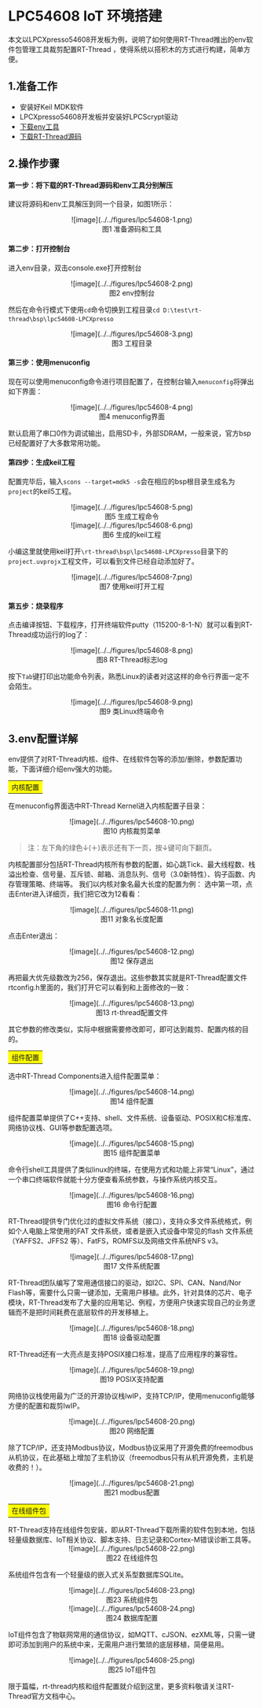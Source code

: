 # LPC54608 IoT 环境搭建  #

本文以LPCXpresso54608开发板为例，说明了如何使用RT-Thread推出的env软件包管理工具裁剪配置RT-Thread ，使得系统以搭积木的方式进行构建，简单方便。

## 1.准备工作

- 安装好Keil MDK软件
- LPCXpresso54608开发板并安装好LPCScrypt驱动
- [下载env工具](http://www.rt-thread.org/page/download.html)
- [下载RT-Thread源码](https://github.com/RT-Thread/rt-thread)

## 2.操作步骤


#### 第一步：将下载的RT-Thread源码和env工具分别解压

建议将源码和env工具解压到同一个目录，如图1所示：

<center> ![image](../../figures/lpc54608-1.png) </center >  
<center> 图1 准备源码和工具</center >

#### 第二步：打开控制台

进入env目录，双击console.exe打开控制台

<center> ![image](../../figures/lpc54608-2.png) </center >  
<center> 图2 env控制台</center >

然后在命令行模式下使用`cd`命令切换到工程目录`cd D:\test\rt-thread\bsp\lpc54608-LPCXpresso`

<center> ![image](../../figures/lpc54608-3.png) </center >  
<center> 图3 工程目录</center >

#### 第三步：使用menuconfig

现在可以使用menuconfig命令进行项目配置了，在控制台输入`menuconfig`将弹出如下界面：

<center> ![image](../../figures/lpc54608-4.png) </center >  
<center> 图4 menuconfig界面</center >

默认启用了串口0作为调试输出，启用SD卡，外部SDRAM，一般来说，官方bsp已经配置好了大多数常用功能。

#### 第四步：生成keil工程

配置完毕后，输入`scons --target=mdk5 -s`会在相应的bsp根目录生成名为`project`的keil5工程。

<center> ![image](../../figures/lpc54608-5.png) </center >  
<center> 图5 生成工程命令</center >

<center> ![image](../../figures/lpc54608-6.png) </center >  
<center> 图6 生成的keil工程</center >

小编这里就使用keil打开`\rt-thread\bsp\lpc54608-LPCXpresso`目录下的`project.uvprojx`工程文件，可以看到文件已经自动添加好了。

<center> ![image](../../figures/lpc54608-7.png) </center >  
<center> 图7 使用keil打开工程</center >

#### 第五步：烧录程序

点击编译按钮、下载程序，打开终端软件putty（115200-8-1-N）就可以看到RT-Thread成功运行的log了：

<center> ![image](../../figures/lpc54608-8.png) </center >  
<center> 图8 RT-Thread标志log</center >

按下`Tab`键打印出功能命令列表，熟悉Linux的读者对这这样的命令行界面一定不会陌生。

<center> ![image](../../figures/lpc54608-9.png) </center >  
<center> 图9 类Linux终端命令</center >

## 3.env配置详解

env提供了对RT-Thread内核、组件、在线软件包等的添加/删除，参数配置功能，下面详细介绍env强大的功能。

<table><tr><td bgcolor=Yellow>内核配置</td></tr></table>

在menuconfig界面选中RT-Thread Kernel进入内核配置子目录：

<center> ![image](../../figures/lpc54608-10.png) </center >  
<center> 图10 内核裁剪菜单</center >

>注：左下角的绿色↓(＋)表示还有下一页，按↓键可向下翻页。

内核配置部分包括RT-Thread内核所有参数的配置，如心跳Tick、最大线程数、栈溢出检查、信号量、互斥锁、邮箱、消息队列、信号（3.0新特性）、钩子函数、内存管理策略、终端等。
我们以内核对象名最大长度的配置为例： 选中第一项，点击Enter进入详细页，我们把它改为12看看： 

<center> ![image](../../figures/lpc54608-11.png) </center >  
<center> 图11 对象名长度配置</center >

点击Enter退出：

<center> ![image](../../figures/lpc54608-12.png) </center >  
<center> 图12 保存退出</center >

再把最大优先级数改为256，保存退出。这些参数其实就是RT-Thread配置文件rtconfig.h里面的，我们打开它可以看到和上面修改的一致：

<center> ![image](../../figures/lpc54608-13.png) </center >  
<center> 图13 rt-thread配置文件</center >

其它参数的修改类似，实际中根据需要修改即可，即可达到裁剪、配置内核的目的。

<table><tr><td bgcolor=Yellow>组件配置</td></tr></table>

选中RT-Thread Components进入组件配置菜单：

<center> ![image](../../figures/lpc54608-14.png) </center >  
<center> 图14 组件配置</center >

组件配置菜单提供了C++支持、shell、文件系统、设备驱动、POSIX和C标准库、网络协议栈、GUI等参数配置选项。

<center> ![image](../../figures/lpc54608-15.png) </center >  
<center> 图15 组件配置菜单</center >

命令行shell工具提供了类似linux的终端，在使用方式和功能上非常“Linux”，通过一个串口终端软件就能十分方便查看系统参数，与操作系统内核交互。

<center> ![image](../../figures/lpc54608-16.png) </center >  
<center> 图16 命令行配置</center >

RT-Thread提供专门优化过的虚拟文件系统（接口），支持众多文件系统格式，例如个人电脑上常使用的FAT 文件系统，或者是嵌入式设备中常见的flash 文件系统（YAFFS2、JFFS2 等）、FatFS，ROMFS以及网络文件系统NFS v3。

<center> ![image](../../figures/lpc54608-17.png) </center >  
<center> 图17 文件系统配置</center >

RT-Thread团队编写了常用通信接口的驱动，如I2C、SPI、CAN、Nand/Nor Flash等，需要什么只需一键添加，无需用户移植。此外，针对具体的芯片、电子模块，RT-Thread发布了大量的应用笔记、例程，方便用户快速实现自己的业务逻辑而不是把时间耗费在底层软件的开发移植上。

<center> ![image](../../figures/lpc54608-18.png) </center >  
<center> 图18 设备驱动配置</center >

RT-Thread还有一大亮点是支持POSIX接口标准，提高了应用程序的兼容性。

<center> ![image](../../figures/lpc54608-19.png) </center >  
<center> 图19 POSIX支持配置</center >

网络协议栈使用最为广泛的开源协议栈lwIP，支持TCP/IP，使用menuconfig能够方便的配置和裁剪IwIP。

<center> ![image](../../figures/lpc54608-20.png) </center >  
<center> 图20 网络配置</center >

除了TCP/IP，还支持Modbus协议，Modbus协议采用了开源免费的freemodbus从机协议，在此基础上增加了主机协议（freemodbus只有从机开源免费，主机是收费的！）。

<center> ![image](../../figures/lpc54608-21.png) </center >  
<center> 图21 modbus配置</center >

<table><tr><td bgcolor=Yellow>在线组件包</td></tr></table>
RT-Thread支持在线组件包安装，即从RT-Thread下载所需的软件包到本地，包括轻量级数据库、IoT相关协议、脚本支持、日志记录和Cortex-M错误诊断工具等。

<center> ![image](../../figures/lpc54608-22.png) </center >  
<center> 图22 在线组件包</center >

系统组件包含有一个轻量级的嵌入式关系型数据库SQLite。

<center> ![image](../../figures/lpc54608-23.png) </center >  
<center> 图23 系统组件包</center >

<center> ![image](../../figures/lpc54608-24.png) </center >  
<center> 图24 数据库配置</center >

IoT组件包含了物联网常用的通信协议，如MQTT、cJSON、ezXML等，只需一键即可添加到用户的系统中来，无需用户进行繁琐的底层移植，简便易用。

<center> ![image](../../figures/lpc54608-25.png) </center >  
<center> 图25 IoT组件包</center >

限于篇幅，rt-thread内核和组件配置就介绍到这里，更多资料敬请关注RT-Thread官方文档中心。
